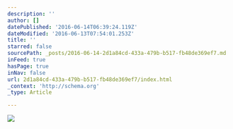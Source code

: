 ```yaml
---
description: ''
author: []
datePublished: '2016-06-14T06:39:24.119Z'
dateModified: '2016-06-13T07:54:01.253Z'
title: ''
starred: false
sourcePath: _posts/2016-06-14-2d1a84cd-433a-479b-b517-fb48de369ef7.md
inFeed: true
hasPage: true
inNav: false
url: 2d1a84cd-433a-479b-b517-fb48de369ef7/index.html
_context: 'http://schema.org'
_type: Article

---
```

![](https://the-grid-user-content.s3-us-west-2.amazonaws.com/37758c26-d381-4038-8c10-24d19957068a.jpg)